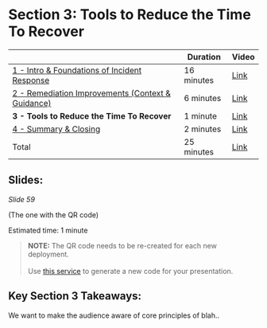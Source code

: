 # Section 3: Tools to Reduce the Time To Recover

|   | Duration | Video |
|----------|----------|-------|
|[1 - Intro & Foundations of Incident Response](../../section/01/README.md)|16 minutes |[Link](https://globaleventcdn.blob.core.windows.net/assets/ops/ops20/video/02_Presentation_Section_One.mp4)
|[2 - Remediation Improvements (Context & Guidance)](../../section/02/README.md)|6 minutes  |[Link](https://globaleventcdn.blob.core.windows.net/assets/ops/ops20/video/02_Presentation_Section_Two.mp4)
|**3 - Tools to Reduce the Time To Recover** |1 minute   |[Link](https://globaleventcdn.blob.core.windows.net/assets/ops/ops20/video/02_Presentation_Section_Three.mp4)
|[4 - Summary & Closing](../../section/04/README.md)|2 minutes  |[Link](https://globaleventcdn.blob.core.windows.net/assets/ops/ops20/video/02_Presentation_Section_Four.mp4)
|Total       |25 minutes|[Link](https://globaleventcdn.blob.core.windows.net/assets/ops/ops20/video/OPS20_Final_Full.mp4)

## Slides:

*Slide 59*

(The one with the QR code)

Estimated time: 1 minute

>**NOTE:** The QR code needs to be re-created for each new deployment.
<br /><br /> Use [this service](https://www.qrcode-monkey.com/) to generate a new code for your presentation. 

## Key Section 3 Takeaways:

We want to make the audience aware of core principles of blah..
